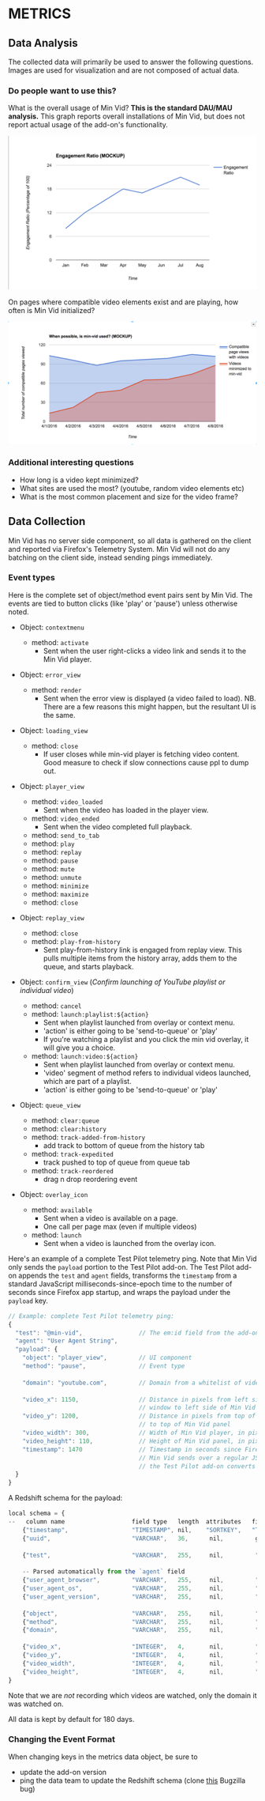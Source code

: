 # METRICS

## Data Analysis
The collected data will primarily be used to answer the following questions.
Images are used for visualization and are not composed of actual data.

### Do people want to use this?

What is the overall usage of Min Vid?  **This is the standard DAU/MAU
analysis.**  This graph reports overall installations of Min Vid, but does not
report actual usage of the add-on's functionality.

![](images/kpi-1.png)

On pages where compatible video elements exist and are playing, how often is Min Vid initialized?

![](images/kpi-2.png)


### Additional interesting questions

- How long is a video kept minimized?
- What sites are used the most? (youtube, random video elements etc)
- What is the most common placement and size for the video frame?


## Data Collection

Min Vid has no server side component, so all data is gathered on the client and
reported via Firefox's Telemetry System. Min Vid will not do any batching on
the client side, instead sending pings immediately.

### Event types

Here is the complete set of object/method event pairs sent by Min Vid.
The events are tied to button clicks (like 'play' or 'pause') unless
otherwise noted.

* Object: `contextmenu`
  * method: `activate`
    * Sent when the user right-clicks a video link and sends it to the Min Vid player.

* Object: `error_view`
  * method: `render`
    * Sent when the error view is displayed (a video failed to load). NB. There are a few reasons this might happen, but the resultant UI is the same.

* Object: `loading_view`
  * method: `close`
    * If user closes while min-vid player is fetching video content. Good measure to check if slow connections cause ppl to dump out.

* Object: `player_view`
  * method: `video_loaded`
    * Sent when the video has loaded in the player view.
  * method: `video_ended`
    * Sent when the video completed full playback.
  * method: `send_to_tab`
  * method: `play`
  * method: `replay`
  * method: `pause`
  * method: `mute`
  * method: `unmute`
  * method: `minimize`
  * method: `maximize`
  * method: `close`

* Object: `replay_view`
  * method: `close`
  * method: `play-from-history`
    * Sent play-from-history link is engaged from replay view. This pulls multiple items
      from the history array, adds them to the queue, and starts playback.

* Object: `confirm_view` (_Confirm launching of YouTube playlist or individual video_)
  * method: `cancel`
  * method: `launch:playlist:${action}`
    * Sent when playlist launched from overlay or context menu.
    * 'action' is either going to be 'send-to-queue' or 'play'
    * If you're watching a playlist and you click the min vid overlay, it will give you a choice.
  * method: `launch:video:${action}`
    * Sent when playlist launched from overlay or context menu.
    * 'video' segment of method refers to individual videos launched, which are part of a playlist.
    * 'action' is either going to be 'send-to-queue' or 'play'

* Object: `queue_view`
  * method: `clear:queue`
  * method: `clear:history`
  * method: `track-added-from-history`
    * add track to bottom of queue from the history tab
  * method: `track-expedited`
    * track pushed to top of queue from queue tab
  * method: `track-reordered`
    * drag n drop reordering event

* Object: `overlay_icon`
  * method: `available`
    * Sent when a video is available on a page.
    * One call per page max (even if multiple videos)
  * method: `launch`
    * Sent when a video is launched from the overlay icon.

Here's an example of a complete Test Pilot telemetry ping. Note that Min Vid only sends the
`payload` portion to the Test Pilot add-on. The Test Pilot add-on appends the `test` and `agent`
fields, transforms the `timestamp` from a standard JavaScript milliseconds-since-epoch time
to the number of seconds since Firefox app startup, and wraps the payload under the `payload` key.

```js
// Example: complete Test Pilot telemetry ping:
{
  "test": "@min-vid",                // The em:id field from the add-on
  "agent": "User Agent String",
  "payload": {
    "object": "player_view",         // UI component
    "method": "pause",               // Event type

    "domain": "youtube.com",         // Domain from a whitelist of video hosting sites

    "video_x": 1150,                 // Distance in pixels from left side of browser
                                     // window to left side of Min Vid panel
    "video_y": 1200,                 // Distance in pixels from top of browser window
                                     // to top of Min Vid panel
    "video_width": 300,              // Width of Min Vid player, in pixels
    "video_height": 110,             // Height of Min Vid panel, in pixels
    "timestamp": 1470                // Timestamp in seconds since Firefox started (note:
                                     // Min Vid sends over a regular JS millisecond timestamp,
                                     // the Test Pilot add-on converts it to seconds since startup)
  }
}
```

A Redshift schema for the payload:

```js
local schema = {
--   column name                   field type   length  attributes   field name
    {"timestamp",                  "TIMESTAMP", nil,    "SORTKEY",   "Timestamp"},
    {"uuid",                       "VARCHAR",   36,      nil,         get_uuid},

    {"test",                       "VARCHAR",   255,     nil,         "Fields[test]"},

    -- Parsed automatically from the `agent` field
    {"user_agent_browser",         "VARCHAR",   255,     nil,         "Fields[user_agent_browser]"},
    {"user_agent_os",              "VARCHAR",   255,     nil,         "Fields[user_agent_os]"},
    {"user_agent_version",         "VARCHAR",   255,     nil,         "Fields[user_agent_version]"},

    {"object",                     "VARCHAR",   255,     nil,         "payload[object]"},
    {"method",                     "VARCHAR",   255,     nil,         "payload[method]"},
    {"domain",                     "VARCHAR",   255,     nil,         "payload[domain]"},

    {"video_x",                    "INTEGER",   4,       nil,         "payload[video_x]"},
    {"video_y",                    "INTEGER",   4,       nil,         "payload[video_y]"},
    {"video_width",                "INTEGER",   4,       nil,         "payload[video_width]"},
    {"video_height",               "INTEGER",   4,       nil,         "payload[video_height]"}
}
```

Note that we are *not* recording which videos are watched, only the domain it was watched on.

All data is kept by default for 180 days.

### Changing the Event Format

When changing keys in the metrics data object, be sure to
- update the add-on version
- ping the data team to update the Redshift schema (clone [this](https://bugzilla.mozilla.org/show_bug.cgi?id=1270586) Bugzilla bug)
